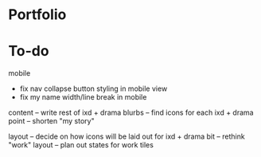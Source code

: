 # Portfolio

# To-do

mobile
- fix nav collapse button styling in mobile view
- fix my name width/line break in mobile

content
– write rest of ixd + drama blurbs
– find icons for each ixd + drama point
– shorten "my story"

layout
– decide on how icons will be laid out for ixd + drama bit
– rethink "work" layout
– plan out states for work tiles